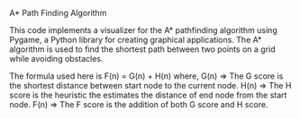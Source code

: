 A* Path Finding Algorithm


This code implements a visualizer for the A* pathfinding algorithm using Pygame,
a Python library for creating graphical applications. 
The A* algorithm is used to find the shortest path between two points on a grid while avoiding obstacles.

The formula used here is F(n) = G(n) + H(n) where,
G(n) => The G score is the shortest distance between start node to the current node.
H(n) => The H score is the heuristic the estimates the distance of end node from the start node.
F(n) => The F score is the addition of both G score and H score.
